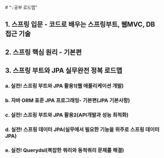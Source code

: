 <aside>
# “💡공부 로드맵”

## 1. 스프링 입문 - 코드로 배우는 스프링부트, 웹MVC, DB접근 기술
## 2. 스프링 핵심 원리 - 기본편
## 3. 스프링 부트와 JPA 실무완전 정복 로드맵
### a. 실전! 스프링 부트와 JPA 활용1(웹 애플리케이션 개발)
### b. 자바 ORM 표준 JPA 프로그래밍- 기본편(JPA 기본사항)
### c. 실전! 스프링 부트와 JPA 활용2(API개발과 성능 최적화)
### d. 실전! 스프링 데이터 JPA(실무에서 필요한 기능을 위주로 스프링 데이터 JPA)
### e. 실전! Querydsl(복잡한 쿼리와 동적쿼리 문제를 해결)

</aside>
